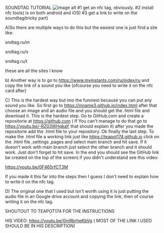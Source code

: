 SOUNDTAG TUTORIAL
![image alt](image_url)
#1 get an nfc tag, obviously.
#2 install nfc tools( is on both android and iOS)
#3 get a link to write on the soundtag(tricky part)

A)So there are multiple ways to do this but the easiest one is just find a site like: 

sndtag.ru/m

sndtag.ru/s

sndtag.ru/t

these are all the sites I know

b) Another way is to go to https://www.myinstants.com/ru/index/ru
and copy the link of a sound you like (ofcourse you need to write it on the nfc card after)

C) This is the hardest way but imo the funniest because you can put any sound you like.
So first go to https://inname3.github.io/index.html
after that choose an image and an audio file and you should get the .html file and download it.
This is the hardest step. Go to GitHub.com and create a repositorie at https://github.com
( If You can't manage to do that go to https://youtu.be/-RZ03WHqkaY that should explain it)
after you made the repositorie add the .html file to your repository.
Ok finally the last step. To make the .html file a working link just like
https://teapot174.github.io
click on the .html file ,settings ,pages and select main branch and hit save. If it doesn't work with main branch just select the other branch and it should work. Just don't forget to hit save. In the end you should see the GitHub link be created on the top of the screen( if you didn't understand see this video:

 https://youtu.be/0F465rfCT3M 

If you made it this far into the steps then I guess I don't need to explain how to write it on the nfc tag.

D) The original one that I used but isn't worth using it is just putting the audio file in an Google drive account and copying the link, then of course writing it on the nfc tag.



SHOUTOUT TO TEAPOT174 FOR THE INSTRUCTIONS 

HIS VIDEO: https://youtu.be/0mRbrheKbVg
( MOST OF THE LINK I USED SHOULD BE IN HIS DESCRIPTION)

